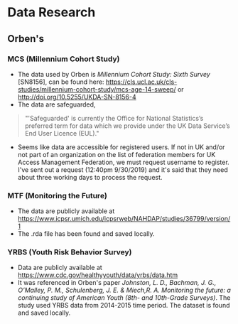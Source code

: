 # Data Research

## Orben's

### MCS (Millennium Cohort Study)

- The data used by Orben is *Millennium Cohort Study: Sixth Survey* [SN8156], can be found here: https://cls.ucl.ac.uk/cls-studies/millennium-cohort-study/mcs-age-14-sweep/ or http://doi.org/10.5255/UKDA-SN-8156-4 
- The data are safeguarded, 
> "'Safeguarded' is currently the Office for National Statistics’s preferred term for data which we provide under the UK Data Service’s End User Licence (EUL)."

- Seems like data are accessible for registered users. If not in UK and/or not part of an organization on the list of federation members for UK Access Management Federation, we must request username to register. I've sent out a request (12:40pm 9/30/2019) and it's said that they need about three working days to process the request. 

### MTF (Monitoring the Future)

- The data are publicly available at https://www.icpsr.umich.edu/icpsrweb/NAHDAP/studies/36799/version/1
- The .rda file has been found and saved locally. 

### YRBS (Youth Risk Behavior Survey)

- Data are publicly available at https://www.cdc.gov/healthyyouth/data/yrbs/data.htm 
- It was referenced in Orben's paper *Johnston, L. D., Bachman, J. G., O’Malley, P. M., Schulenberg, J. E. & Miech,R. A. Monitoring the future: a continuing study of American Youth (8th- and 10th-Grade Surveys)*. The study used YRBS data from 2014-2015 time period. The dataset is found and saved locally. 